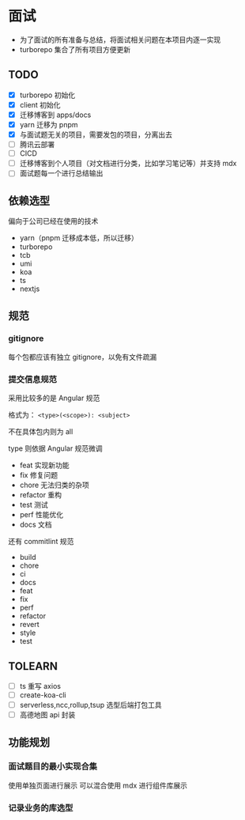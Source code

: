 # 面试

- 为了面试的所有准备与总结，将面试相关问题在本项目内逐一实现
- turborepo 集合了所有项目方便更新

## TODO

- [x] turborepo 初始化
- [x] client 初始化
- [x] 迁移博客到 apps/docs
- [x] yarn 迁移为 pnpm
- [x] 与面试题无关的项目，需要发包的项目，分离出去
- [ ] 腾讯云部署
- [ ] CICD
- [ ] 迁移博客到个人项目（对文档进行分类，比如学习笔记等）并支持 mdx
- [ ] 面试题每一个进行总结输出

## 依赖选型

偏向于公司已经在使用的技术

- yarn（pnpm 迁移成本低，所以迁移）
- turborepo
- tcb
- umi
- koa
- ts
- nextjs

## 规范

### gitignore

每个包都应该有独立 gitignore，以免有文件疏漏

### 提交信息规范

采用比较多的是 Angular 规范

格式为：
`<type>(<scope>): <subject>`

不在具体包内则为 all

type 则依据 Angular 规范微调

- feat 实现新功能
- fix 修复问题
- chore 无法归类的杂项
- refactor 重构
- test 测试
- perf 性能优化
- docs 文档

还有 commitlint 规范

- build
- chore
- ci
- docs
- feat
- fix
- perf
- refactor
- revert
- style
- test

## TOLEARN

- [ ] ts 重写 axios
- [ ] create-koa-cli
- [ ] serverless,ncc,rollup,tsup 选型后端打包工具
- [ ] 高德地图 api 封装

## 功能规划

### 面试题目的最小实现合集

使用单独页面进行展示
可以混合使用 mdx 进行组件库展示

### 记录业务的库选型
